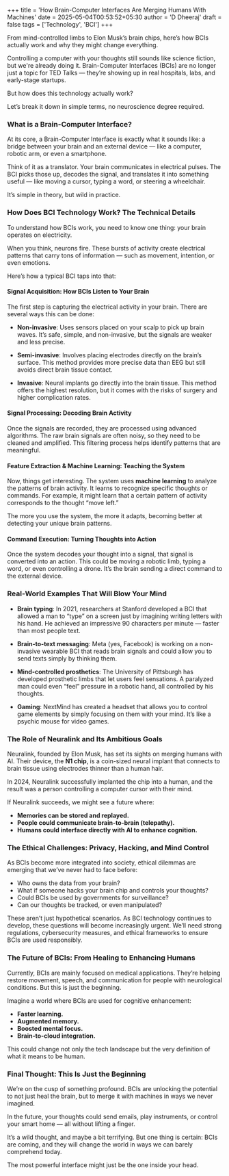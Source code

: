 +++
title = 'How Brain-Computer Interfaces Are Merging Humans With Machines'
date = 2025-05-04T00:53:52+05:30
author = 'D Dheeraj'
draft = false
tags = ['Technology', 'BCI']
+++

From mind-controlled limbs to Elon Musk’s brain chips, here’s how BCIs actually work and why they might change everything.

Controlling a computer with your thoughts still sounds like science fiction, but we're already doing it. Brain-Computer Interfaces (BCIs) are no longer just a topic for TED Talks — they’re showing up in real hospitals, labs, and early-stage startups.

But how does this technology actually work?

Let’s break it down in simple terms, no neuroscience degree required.

### What is a Brain-Computer Interface?

At its core, a Brain-Computer Interface is exactly what it sounds like: a bridge between your brain and an external device — like a computer, robotic arm, or even a smartphone.

Think of it as a translator. Your brain communicates in electrical pulses. The BCI picks those up, decodes the signal, and translates it into something useful — like moving a cursor, typing a word, or steering a wheelchair.

It’s simple in theory, but wild in practice.

### How Does BCI Technology Work? The Technical Details

To understand how BCIs work, you need to know one thing: your brain operates on electricity.

When you think, neurons fire. These bursts of activity create electrical patterns that carry tons of information — such as movement, intention, or even emotions.

Here’s how a typical BCI taps into that:

#### Signal Acquisition: How BCIs Listen to Your Brain

The first step is capturing the electrical activity in your brain. There are several ways this can be done:

- **Non-invasive**: Uses sensors placed on your scalp to pick up brain waves. It’s safe, simple, and non-invasive, but the signals are weaker and less precise.
  
- **Semi-invasive**: Involves placing electrodes directly on the brain’s surface. This method provides more precise data than EEG but still avoids direct brain tissue contact.
  
- **Invasive**: Neural implants go directly into the brain tissue. This method offers the highest resolution, but it comes with the risks of surgery and higher complication rates.

#### Signal Processing: Decoding Brain Activity

Once the signals are recorded, they are processed using advanced algorithms. The raw brain signals are often noisy, so they need to be cleaned and amplified. This filtering process helps identify patterns that are meaningful.

#### Feature Extraction & Machine Learning: Teaching the System

Now, things get interesting. The system uses **machine learning** to analyze the patterns of brain activity. It learns to recognize specific thoughts or commands. For example, it might learn that a certain pattern of activity corresponds to the thought “move left.”

The more you use the system, the more it adapts, becoming better at detecting your unique brain patterns.

#### Command Execution: Turning Thoughts into Action

Once the system decodes your thought into a signal, that signal is converted into an action. This could be moving a robotic limb, typing a word, or even controlling a drone. It’s the brain sending a direct command to the external device.

### Real-World Examples That Will Blow Your Mind

- **Brain typing**: In 2021, researchers at Stanford developed a BCI that allowed a man to “type” on a screen just by imagining writing letters with his hand. He achieved an impressive 90 characters per minute — faster than most people text.

- **Brain-to-text messaging**: Meta (yes, Facebook) is working on a non-invasive wearable BCI that reads brain signals and could allow you to send texts simply by thinking them.

- **Mind-controlled prosthetics**: The University of Pittsburgh has developed prosthetic limbs that let users feel sensations. A paralyzed man could even “feel” pressure in a robotic hand, all controlled by his thoughts.

- **Gaming**: NextMind has created a headset that allows you to control game elements by simply focusing on them with your mind. It’s like a psychic mouse for video games.

### The Role of Neuralink and Its Ambitious Goals

Neuralink, founded by Elon Musk, has set its sights on merging humans with AI. Their device, the **N1 chip**, is a coin-sized neural implant that connects to brain tissue using electrodes thinner than a human hair.

In 2024, Neuralink successfully implanted the chip into a human, and the result was a person controlling a computer cursor with their mind.

If Neuralink succeeds, we might see a future where:

- **Memories can be stored and replayed.**
- **People could communicate brain-to-brain (telepathy).**
- **Humans could interface directly with AI to enhance cognition.**

### The Ethical Challenges: Privacy, Hacking, and Mind Control

As BCIs become more integrated into society, ethical dilemmas are emerging that we’ve never had to face before:

- Who owns the data from your brain?
- What if someone hacks your brain chip and controls your thoughts?
- Could BCIs be used by governments for surveillance?
- Can our thoughts be tracked, or even manipulated?

These aren’t just hypothetical scenarios. As BCI technology continues to develop, these questions will become increasingly urgent. We’ll need strong regulations, cybersecurity measures, and ethical frameworks to ensure BCIs are used responsibly.

### The Future of BCIs: From Healing to Enhancing Humans

Currently, BCIs are mainly focused on medical applications. They’re helping restore movement, speech, and communication for people with neurological conditions. But this is just the beginning.

Imagine a world where BCIs are used for cognitive enhancement:

- **Faster learning.**
- **Augmented memory.**
- **Boosted mental focus.**
- **Brain-to-cloud integration.**

This could change not only the tech landscape but the very definition of what it means to be human.

### Final Thought: This Is Just the Beginning

We’re on the cusp of something profound. BCIs are unlocking the potential to not just heal the brain, but to merge it with machines in ways we never imagined.

In the future, your thoughts could send emails, play instruments, or control your smart home — all without lifting a finger.

It’s a wild thought, and maybe a bit terrifying. But one thing is certain: BCIs are coming, and they will change the world in ways we can barely comprehend today.

The most powerful interface might just be the one inside your head.
